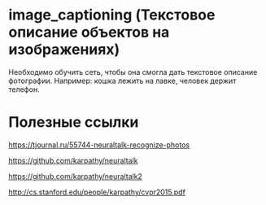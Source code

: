 # image_captioning (Текстовое описание объектов на изображениях)
Необходимо обучить сеть, чтобы она смогла дать текстовое описание фотографии. Например: кошка лежить на лавке, человек держит телефон.

# Полезные ссылки
https://tjournal.ru/55744-neuraltalk-recognize-photos

https://github.com/karpathy/neuraltalk

https://github.com/karpathy/neuraltalk2

http://cs.stanford.edu/people/karpathy/cvpr2015.pdf
